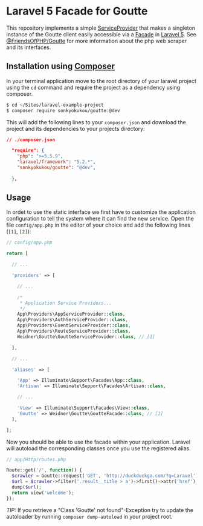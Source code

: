# Laravel 5 Facade for Goutte

This repository implements a simple [ServiceProvider](https://laravel.com/docs/master/providers) that makes a singleton instance of the Goutte client easily accessible via a [Facade](https://laravel.com/docs/master/facades) in [Laravel 5](http://laravel.com). See [@FriendsOfPHP/Goutte](https://github.com/FriendsOfPHP/Goutte) for more information about the php web scraper and its interfaces.

## Installation using [Composer](https://getcomposer.org/)

In your terminal application move to the root directory of your laravel project using the `cd` command and require the project as a dependency using composer.

```sh
$ cd ~/Sites/laravel-example-project
$ composer require sonkyokukou/goutte:@dev
```

This will add the following lines to your `composer.json` and download the project and its dependencies to your projects directory:

```json
// ./composer.json

  "require": {
    "php": ">=5.5.9",
    "laravel/framework": "5.2.*",
    "sonkyokukou/goutte": "@dev",
    
  },

```


## Usage

In ordet to use the static interface we first have to customize the application configuration to tell the system where it can find the new service. Open the file `config/app.php` in the editor of your choice and add the following lines (`[1]`, `[2]`):

```php
// config/app.php

return [

  // ...

  'providers' => [

    // ...

    /*
     * Application Service Providers...
     */
    App\Providers\AppServiceProvider::class,
    App\Providers\AuthServiceProvider::class,
    App\Providers\EventServiceProvider::class,
    App\Providers\RouteServiceProvider::class,
    Weidner\Goutte\GoutteServiceProvider::class, // [1]

  ],

  // ...

  'aliases' => [

    'App' => Illuminate\Support\Facades\App::class,
    'Artisan' => Illuminate\Support\Facades\Artisan::class,

    // ...

    'View' => Illuminate\Support\Facades\View::class,
    'Goutte' => Weidner\Goutte\GoutteFacade::class, // [2]
  ],

];

```

Now you should be able to use the facade within your application. Laravel will autoload the corresponding classes once you use the registered alias.

```php
// app/Http/routes.php

Route::get('/', function() {
  $crawler = Goutte::request('GET', 'http://duckduckgo.com/?q=Laravel');
  $url = $crawler->filter('.result__title > a')->first()->attr('href');
  dump($url);
  return view('welcome');
});
```

*TIP:* If you retrieve a "Class 'Goutte' not found"-Exception try to update the autoloader by running `composer dump-autoload` in your project root.

